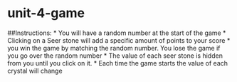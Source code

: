 # unit-4-game

##Instructions:
        * You will have a random number at the start of the game
        * Clicking on a Seer stone will add a specific amount of points to your score
        * you win the game by matching the random number.  You lose the game if you go over the random number
        * The value of each seer stone is hidden from you until you click on it.
        * Each time the game starts the value of each crystal will change
